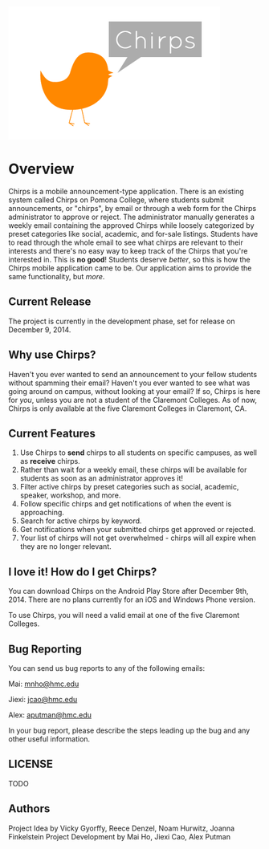 ![alt text][logo]

[logo]: https://raw.githubusercontent.com/ghostling/Chirps/master/app/src/main/res/drawable-hdpi/logo_2.png "Chirps"

# Overview
Chirps is a mobile announcement-type application. There is an existing system called Chirps on Pomona College, where students submit announcements, or "chirps", by email or through a web form for the Chirps administrator to approve or reject. The administrator manually generates a weekly email containing the approved Chirps while loosely categorized by preset categories like social, academic, and for-sale listings. Students have to read through the whole email to see what chirps are relevant to their interests and there's no easy way to keep track of the Chirps that you're interested in. This is **no good**! Students deserve *better*, so this is how the Chirps mobile application came to be. Our application aims to provide the same functionality, but *more*.

Current Release
-----
The project is currently in the development phase, set for release on December 9, 2014.

Why use Chirps?
-----
Haven't you ever wanted to send an announcement to your fellow students without spamming their email? Haven't you ever wanted to see what was going around on campus, without looking at your email? If so, Chirps is here for *you*, unless you are not a student of the Claremont Colleges. As of now, Chirps is only available at the five Claremont Colleges in Claremont, CA. 

Current Features
-----
1. Use Chirps to **send** chirps to all students on specific campuses, as well as **receive** chirps.
2. Rather than wait for a weekly email, these chirps will be available for students as soon as an administrator approves it! 
3. Filter active chirps by preset categories such as social, academic, speaker, workshop, and more. 
4. Follow specific chirps and get notifications of when the event is approaching. 
5. Search for active chirps by keyword.
6. Get notifications when your submitted chirps get approved or rejected.
7. Your list of chirps will not get overwhelmed - chirps will all expire when they are no longer relevant.

I love it! How do I get Chirps?
-----
You can download Chirps on the Android Play Store after December 9th, 2014. There are no plans currently for an iOS and Windows Phone version.

To use Chirps, you will need a valid email at one of the five Claremont Colleges. 

Bug Reporting
-----
You can send us bug reports to any of the following emails:

Mai: mnho@hmc.edu

Jiexi: jcao@hmc.edu

Alex: aputman@hmc.edu

In your bug report, please describe the steps leading up the bug and any other useful information.

LICENSE
-----
TODO

Authors
-----
Project Idea by Vicky Gyorffy, Reece Denzel, Noam Hurwitz, Joanna Finkelstein
Project Development by Mai Ho, Jiexi Cao, Alex Putman
